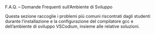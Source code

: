 F.A.Q. – Domande Frequenti sull’Ambiente di Sviluppo

Questa sezione raccoglie i problemi più comuni riscontrati dagli studenti durante l’installazione e la configurazione del compilatore gcc e dell’ambiente di sviluppo VSCodium, insieme alle relative soluzioni.
